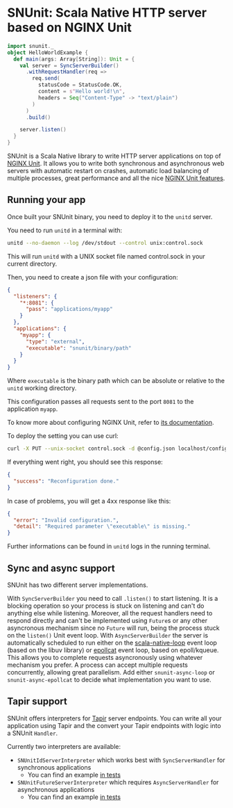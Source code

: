# SNUnit: Scala Native HTTP server based on NGINX Unit

```scala
import snunit._
object HelloWorldExample {
  def main(args: Array[String]): Unit = {
    val server = SyncServerBuilder()
      .withRequestHandler(req =>
        req.send(
          statusCode = StatusCode.OK,
          content = s"Hello world!\n",
          headers = Seq("Content-Type" -> "text/plain")
        )
      )
      .build()

    server.listen()
  }
}
```

SNUnit is a Scala Native library to write HTTP server applications on top of
[NGINX Unit](https://unit.nginx.org/). It allows you to write both synchronous
and asynchronous web servers with automatic restart on crashes, automatic
load balancing of multiple processes, great performance and all the nice
[NGINX Unit features](http://unit.nginx.org/#key-features).

## Running your app

Once built your SNUnit binary, you need to deploy it to the `unitd` server.

You need to run `unitd` in a terminal with:

```bash
unitd --no-daemon --log /dev/stdout --control unix:control.sock
```

This will run `unitd` with a UNIX socket file named control.sock in your current directory.

Then, you need to create a json file with your configuration:

```json
{
  "listeners": {
    "*:8081": {
      "pass": "applications/myapp"
    }
  },
  "applications": {
    "myapp": {
      "type": "external",
      "executable": "snunit/binary/path"
    }
  }
}
```

Where `executable` is the binary path which can be absolute or relative
to the `unitd` working directory.

This configuration passes all requests sent to the port `8081` to the application `myapp`.

To know more about configuring NGINX Unit, refer to [its documentation](http://unit.nginx.org/configuration).

To deploy the setting you can use curl:

```bash
curl -X PUT --unix-socket control.sock -d @config.json localhost/config
```

If everything went right, you should see this response:

```json
{
  "success": "Reconfiguration done."
}
```

In case of problems, you will get a 4xx response like this:

```json
{
  "error": "Invalid configuration.",
  "detail": "Required parameter \"executable\" is missing."
}
```

Further informations can be found in `unitd` logs in the running terminal.

## Sync and async support

SNUnit has two different server implementations.

With `SyncServerBuilder` you need to call `.listen()` to start listening.
It is a blocking operation so your process is stuck on listening and can't do
anything else while listening.
Moreover, all the request handlers need to respond directly and can't be implemented
using `Future`s or any other asyncronous mechanism since no `Future` will run, being
the process stuck on the `listen()` Unit event loop.
With `AsyncServerBuilder` the server is automatically scheduled to run either on the
[scala-native-loop](https://github.com/scala-native/scala-native-loop) event loop
(based on the libuv library) or [epollcat](https://github.com/armanbilge/epollcat) event
loop, based on epoll/kqueue.
This allows you to complete requests asyncronously using whatever mechanism you prefer.
A process can accept multiple requests concurrently, allowing great parallelism.
Add either `snunit-async-loop` or `snunit-async-epollcat` to decide what implementation
you want to use.

## Tapir support

SNUnit offers interpreters for [Tapir](https://tapir.softwaremill.com) server endpoints.
You can write all your application using Tapir and the convert your Tapir endpoints
with logic into a SNUnit `Handler`.

Currently two interpreters are available:
- `SNUnitIdServerInterpreter` which works best with `SyncServerHandler` for synchronous applications
  - You can find an example [in tests](./integration/tests/tapir-helloworld/src/Main.scala)
- `SNUnitFutureServerInterpreter` which requires `AsyncServerHandler` for asynchronous applications
  - You can find an example [in tests](./integration/tests/tapir-helloworld-future/src/Main.scala)
